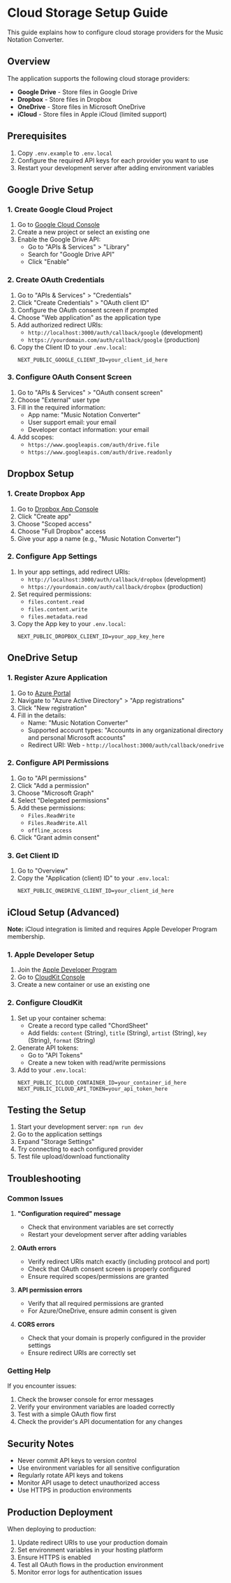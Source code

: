 # Cloud Storage Setup Guide

This guide explains how to configure cloud storage providers for the Music Notation Converter.

## Overview

The application supports the following cloud storage providers:
- **Google Drive** - Store files in Google Drive
- **Dropbox** - Store files in Dropbox
- **OneDrive** - Store files in Microsoft OneDrive
- **iCloud** - Store files in Apple iCloud (limited support)

## Prerequisites

1. Copy `.env.example` to `.env.local`
2. Configure the required API keys for each provider you want to use
3. Restart your development server after adding environment variables

## Google Drive Setup

### 1. Create Google Cloud Project

1. Go to [Google Cloud Console](https://console.cloud.google.com/)
2. Create a new project or select an existing one
3. Enable the Google Drive API:
   - Go to "APIs & Services" > "Library"
   - Search for "Google Drive API"
   - Click "Enable"

### 2. Create OAuth Credentials

1. Go to "APIs & Services" > "Credentials"
2. Click "Create Credentials" > "OAuth client ID"
3. Configure the OAuth consent screen if prompted
4. Choose "Web application" as the application type
5. Add authorized redirect URIs:
   - `http://localhost:3000/auth/callback/google` (development)
   - `https://yourdomain.com/auth/callback/google` (production)
6. Copy the Client ID to your `.env.local`:
   ```
   NEXT_PUBLIC_GOOGLE_CLIENT_ID=your_client_id_here
   ```

### 3. Configure OAuth Consent Screen

1. Go to "APIs & Services" > "OAuth consent screen"
2. Choose "External" user type
3. Fill in the required information:
   - App name: "Music Notation Converter"
   - User support email: your email
   - Developer contact information: your email
4. Add scopes:
   - `https://www.googleapis.com/auth/drive.file`
   - `https://www.googleapis.com/auth/drive.readonly`

## Dropbox Setup

### 1. Create Dropbox App

1. Go to [Dropbox App Console](https://www.dropbox.com/developers/apps)
2. Click "Create app"
3. Choose "Scoped access"
4. Choose "Full Dropbox" access
5. Give your app a name (e.g., "Music Notation Converter")

### 2. Configure App Settings

1. In your app settings, add redirect URIs:
   - `http://localhost:3000/auth/callback/dropbox` (development)
   - `https://yourdomain.com/auth/callback/dropbox` (production)
2. Set required permissions:
   - `files.content.read`
   - `files.content.write`
   - `files.metadata.read`
3. Copy the App key to your `.env.local`:
   ```
   NEXT_PUBLIC_DROPBOX_CLIENT_ID=your_app_key_here
   ```

## OneDrive Setup

### 1. Register Azure Application

1. Go to [Azure Portal](https://portal.azure.com/)
2. Navigate to "Azure Active Directory" > "App registrations"
3. Click "New registration"
4. Fill in the details:
   - Name: "Music Notation Converter"
   - Supported account types: "Accounts in any organizational directory and personal Microsoft accounts"
   - Redirect URI: Web - `http://localhost:3000/auth/callback/onedrive`

### 2. Configure API Permissions

1. Go to "API permissions"
2. Click "Add a permission"
3. Choose "Microsoft Graph"
4. Select "Delegated permissions"
5. Add these permissions:
   - `Files.ReadWrite`
   - `Files.ReadWrite.All`
   - `offline_access`
6. Click "Grant admin consent"

### 3. Get Client ID

1. Go to "Overview"
2. Copy the "Application (client) ID" to your `.env.local`:
   ```
   NEXT_PUBLIC_ONEDRIVE_CLIENT_ID=your_client_id_here
   ```

## iCloud Setup (Advanced)

**Note:** iCloud integration is limited and requires Apple Developer Program membership.

### 1. Apple Developer Setup

1. Join the [Apple Developer Program](https://developer.apple.com/programs/)
2. Go to [CloudKit Console](https://icloud.developer.apple.com/)
3. Create a new container or use an existing one

### 2. Configure CloudKit

1. Set up your container schema:
   - Create a record type called "ChordSheet"
   - Add fields: `content` (String), `title` (String), `artist` (String), `key` (String), `format` (String)
2. Generate API tokens:
   - Go to "API Tokens"
   - Create a new token with read/write permissions
3. Add to your `.env.local`:
   ```
   NEXT_PUBLIC_ICLOUD_CONTAINER_ID=your_container_id_here
   NEXT_PUBLIC_ICLOUD_API_TOKEN=your_api_token_here
   ```

## Testing the Setup

1. Start your development server: `npm run dev`
2. Go to the application settings
3. Expand "Storage Settings"
4. Try connecting to each configured provider
5. Test file upload/download functionality

## Troubleshooting

### Common Issues

1. **"Configuration required" message**
   - Check that environment variables are set correctly
   - Restart your development server after adding variables

2. **OAuth errors**
   - Verify redirect URIs match exactly (including protocol and port)
   - Check that OAuth consent screen is properly configured
   - Ensure required scopes/permissions are granted

3. **API permission errors**
   - Verify that all required permissions are granted
   - For Azure/OneDrive, ensure admin consent is given

4. **CORS errors**
   - Check that your domain is properly configured in the provider settings
   - Ensure redirect URIs are correctly set

### Getting Help

If you encounter issues:
1. Check the browser console for error messages
2. Verify your environment variables are loaded correctly
3. Test with a simple OAuth flow first
4. Check the provider's API documentation for any changes

## Security Notes

- Never commit API keys to version control
- Use environment variables for all sensitive configuration
- Regularly rotate API keys and tokens
- Monitor API usage to detect unauthorized access
- Use HTTPS in production environments

## Production Deployment

When deploying to production:
1. Update redirect URIs to use your production domain
2. Set environment variables in your hosting platform
3. Ensure HTTPS is enabled
4. Test all OAuth flows in the production environment
5. Monitor error logs for authentication issues